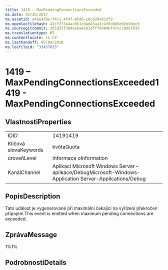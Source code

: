 ```yaml
---
title: 1419 – MaxPendingConnectionsExceeded
ms.date: 03/30/2017
ms.assetid: e48e438e-f4c1-4f4f-85d6-c6c820a81df9
ms.openlocfilehash: 41cf2f344ac051cdad43aa1c4f6db66dd2e98ec0
ms.sourcegitcommit: 3d5d33f384eeba41b2dff79d096f47ccc8d8f03d
ms.translationtype: MT
ms.contentlocale: cs-CZ
ms.lasthandoff: 05/04/2018
ms.locfileid: "33457633"
---
```

# <a name="1419---maxpendingconnectionsexceeded"></a><span data-ttu-id="a170e-102">1419 – MaxPendingConnectionsExceeded</span><span class="sxs-lookup"><span data-stu-id="a170e-102">1419 - MaxPendingConnectionsExceeded</span></span>
## <a name="properties"></a><span data-ttu-id="a170e-103">Vlastnosti</span><span class="sxs-lookup"><span data-stu-id="a170e-103">Properties</span></span>  
  
|||  
|-|-|  
|<span data-ttu-id="a170e-104">ID</span><span class="sxs-lookup"><span data-stu-id="a170e-104">ID</span></span>|<span data-ttu-id="a170e-105">1419</span><span class="sxs-lookup"><span data-stu-id="a170e-105">1419</span></span>|  
|<span data-ttu-id="a170e-106">Klíčová slova</span><span class="sxs-lookup"><span data-stu-id="a170e-106">Keywords</span></span>|<span data-ttu-id="a170e-107">kvóta</span><span class="sxs-lookup"><span data-stu-id="a170e-107">Quota</span></span>|  
|<span data-ttu-id="a170e-108">úroveň</span><span class="sxs-lookup"><span data-stu-id="a170e-108">Level</span></span>|<span data-ttu-id="a170e-109">Informace o</span><span class="sxs-lookup"><span data-stu-id="a170e-109">Information</span></span>|  
|<span data-ttu-id="a170e-110">Kanál</span><span class="sxs-lookup"><span data-stu-id="a170e-110">Channel</span></span>|<span data-ttu-id="a170e-111">Aplikaci Microsoft Windows Server – aplikace/Debug</span><span class="sxs-lookup"><span data-stu-id="a170e-111">Microsoft-Windows-Application Server-Applications/Debug</span></span>|  
  
## <a name="description"></a><span data-ttu-id="a170e-112">Popis</span><span class="sxs-lookup"><span data-stu-id="a170e-112">Description</span></span>  
 <span data-ttu-id="a170e-113">Tato událost je vygenerované při maximální čekající na vyřízení překročen připojení.</span><span class="sxs-lookup"><span data-stu-id="a170e-113">This event is emitted when maximum pending connections are exceeded.</span></span>  
  
## <a name="message"></a><span data-ttu-id="a170e-114">Zpráva</span><span class="sxs-lookup"><span data-stu-id="a170e-114">Message</span></span>  
 <span data-ttu-id="a170e-115">1%</span><span class="sxs-lookup"><span data-stu-id="a170e-115">1%</span></span>  
  
## <a name="details"></a><span data-ttu-id="a170e-116">Podrobnosti</span><span class="sxs-lookup"><span data-stu-id="a170e-116">Details</span></span>
